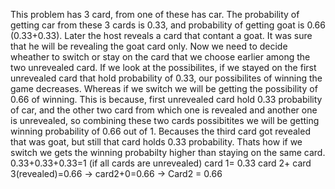 This problem has 3 card, from one of these has car. The probability of getting car from these 3 cards is 0.33, and probability of getting goat is 0.66 (0.33+0.33). Later the host reveals a card that contant a goat. It was sure that he will be revealing the goat card only. Now we need to decide wheather to switch or stay on the card that we choose earlier among the two unrevealed card. If we look at the possibilites, if we stayed on the first unrevealed card that hold probability of 0.33, our possibilites of winning the game decreases. Whereas if we switch we will be getting the possibility of 0.66 of winning. This is because, first unrevealed card hold 0.33 probability of car, and the other two card from which one is revealed and another one is unrevealed, so combining these two cards possibitites we will be getting winning probability of 0.66 out of 1. Becauses the third card got revealed that was goat, but still that card holds 0.33 probability. Thats how if we switch we gets the winning probabilty higher than staying on the same card.
0.33+0.33+0.33=1 (if all cards are unrevealed)
card 1= 0.33
card 2+ card 3(revealed)=0.66 -> card2+0=0.66 -> Card2 = 0.66 